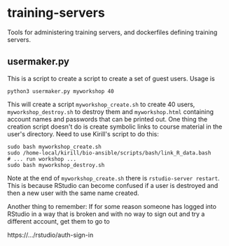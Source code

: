 # training-servers

Tools for administering training servers, and dockerfiles defining training servers.


## usermaker.py

This is a script to create a script to create a set of guest users. Usage is

```
python3 usermaker.py myworkshop 40
```

This will create a script `myworkshop_create.sh` to create 40 users, `myworkshop_destroy.sh` to destroy them and `myworkshop.html` containing account names and passwords that can be printed out. One thing the creation script doesn't do is create symbolic links to course material in the user's directory. Need to use Kirill's script to do this:

```
sudo bash myworkshop_create.sh
sudo /home-local/kirill/bio-ansible/scripts/bash/link_R_data.bash
# ... run workshop ...
sudo bash myworkshop_destroy.sh
```

Note at the end of `myworkshop_create.sh` there is `rstudio-server restart`. This is because RStudio can become confused if a user is destroyed and then a new user with the same name created.

Another thing to remember: If for some reason someone has logged into RStudio in a way that is broken and with no way to sign out and try a different account, get them to go to

https://.../rstudio/auth-sign-in

